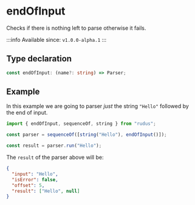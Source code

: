 # endOfInput

Checks if there is nothing left to parse otherwise it fails.

:::info
Available since: `v1.0.0-alpha.1`
:::

## Type declaration

```ts
const endOfInput: (name?: string) => Parser;
```

## Example

In this example we are going to parser _just_ the string `"Hello"` followed by the end of input.

```ts
import { endOfInput, sequenceOf, string } from "rudus";

const parser = sequenceOf([string("Hello"), endOfInput()]);

const result = parser.run("Hello");
```

The `result` of the parser above will be:

```json
{
  "input": "Hello",
  "isError": false,
  "offset": 5,
  "result": ["Hello", null]
}
```
